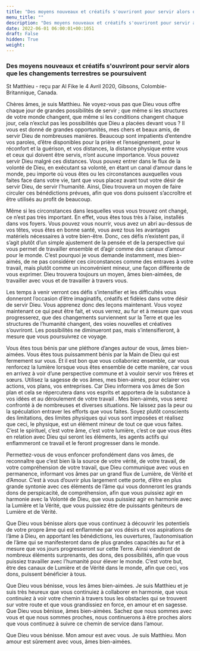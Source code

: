 ```yaml
---
title: "Des moyens nouveaux et créatifs s'ouvriront pour servir alors que les changements terrestres se poursuivent"
menu_title: ""
description: "Des moyens nouveaux et créatifs s'ouvriront pour servir alors que les changements terrestres se poursuivent"
date: 2022-06-01 06:00:01+00:1051
draft: False
hidden: True
weight:
---
```

### Des moyens nouveaux et créatifs s'ouvriront pour servir alors que les changements terrestres se poursuivent

St Matthieu - reçu par Al Fike le 4 Avril 2020, Gibsons, Colombie-Britannique, Canada.

Chères âmes, je suis Matthieu. Ne voyez-vous pas que Dieu vous offre chaque jour de grandes possibilités de servir ; que même si les structures de votre monde changent, que même si les conditions changent chaque jour, cela n’exclut pas les possibilités que Dieu a placées devant vous ? Il vous est donné de grandes opportunités, mes chers et beaux amis, de servir Dieu de nombreuses manières. Beaucoup sont impatients d’entendre vos paroles, d’être disponibles pour la prière et l’enseignement, pour le réconfort et la guérison, et vos distances, la distance physique entre vous et ceux qui doivent être servis, n’ont aucune importance. Vous pouvez servir Dieu malgré ces distances. Vous pouvez entrer dans le flux de la volonté de Dieu, en exécutant sa volonté, en étant un canal d’amour dans le monde, peu importe où vous êtes ou les circonstances auxquelles vous faites face dans votre vie, tant que vous placez avant tout votre désir de servir Dieu, de servir l’humanité. Ainsi, Dieu trouvera un moyen de faire circuler ces bénédictions prévues, afin que vos dons puissent s’accroître et être utilisés au profit de beaucoup.

Même si les circonstances dans lesquelles vous vous trouvez ont changé, ce n’est pas très important. En effet, vous êtes tous très à l’aise, installés dans vos foyers. Vous pouvez vous nourrir, vous avez un abri au-dessus de vos têtes, vous êtes en bonne santé, vous avez tous les avantages matériels nécessaires à votre bien-être. Donc, ces défis n’existent pas, il s’agit plutôt d’un simple ajustement de la pensée et de la perspective qui vous permet de travailler ensemble et d’agir comme des canaux d’amour pour le monde. C’est pourquoi je vous demande instamment, mes bien-aimés, de ne pas considérer ces circonstances comme des entraves à votre travail, mais plutôt comme un inconvénient mineur, une façon différente de vous exprimer. Dieu trouvera toujours un moyen, âmes bien-aimées, de travailler avec vous et de travailler à travers vous.

Les temps à venir verront ces défis s’intensifier et les difficultés vous donneront l’occasion d’être imaginatifs, créatifs et fidèles dans votre désir de servir Dieu. Vous apprenez donc des leçons maintenant. Vous voyez maintenant ce qui peut être fait, et vous verrez, au fur et à mesure que vous progresserez, que des changements surviennent sur la Terre et que les structures de l’humanité changent, des voies nouvelles et créatives s’ouvriront. Les possibilités ne diminueront pas, mais s’intensifieront, à mesure que vous poursuivrez ce voyage.

Vous êtes tous bénis par une pléthore d’anges autour de vous, âmes bien-aimées. Vous êtes tous puissamment bénis par la Main de Dieu qui est fermement sur vous. Et il est bon que vous collaboriez ensemble, car vous renforcez la lumière lorsque vous êtes ensemble de cette manière, car vous en arrivez à voir d’une perspective commune et à vouloir servir vos frères et sœurs. Utilisez la sagesse de vos âmes, mes bien-aimés, pour éclairer vos actions, vos plans, vos entreprises. Car Dieu informera vos âmes de Son plan et cela se répercutera dans vos esprits et apportera de la substance à vos idées et au déroulement de votre travail
.
Mes bien-aimés, vous serez confronté à de nombreuses et diverses situations. Ne laissez pas la peur ou la spéculation entraver les efforts que vous faites. Soyez plutôt conscients des limitations, des limites physiques qui vous sont imposées et réalisez que ceci, le physique, est un élément mineur de tout ce que vous faites. C’est le spirituel, c’est votre âme, c’est votre lumière, c’est ce que vous êtes en relation avec Dieu qui seront les éléments, les agents actifs qui enflammeront ce travail et le feront progresser dans le monde.

Permettez-vous de vous enfoncer profondément dans vos âmes, de reconnaître que c’est bien là la source de votre vérité, de votre travail, de votre compréhension de votre travail, que Dieu communique avec vous en permanence, informant vos âmes par un grand flux de Lumière, de Vérité et d’Amour. C’est à vous d’ouvrir plus largement cette porte, d’être en plus grande syntonie avec ces éléments de l’âme qui vous donneront les grands dons de perspicacité, de compréhension, afin que vous puissiez agir en harmonie avec la Volonté de Dieu, que vous puissiez agir en harmonie avec la Lumière et la Vérité, que vous puissiez être de puissants géniteurs de Lumière et de Vérité.

Que Dieu vous bénisse alors que vous continuez à découvrir les potentiels de votre propre âme qui est enflammée par vos désirs et vos aspirations de l’âme à Dieu, en apportant les bénédictions, les ouvertures, l’autonomisation de l’âme qui se manifesteront dans de plus grandes capacités au fur et à mesure que vos jours progresseront sur cette Terre. Ainsi viendront de nombreux éléments surprenants, des dons, des possibilités, afin que vous puissiez travailler avec l’humanité pour élever le monde. C’est votre but, être des canaux de Lumière et de Vérité dans le monde, afin que ceci, vos dons, puissent bénéficier à tous.

Que Dieu vous bénisse, vous les âmes bien-aimées. Je suis Matthieu et je suis très heureux que vous continuiez à collaborer en harmonie, que vous continuiez à voir votre chemin à travers tous les obstacles qui se trouvent sur votre route et que vous grandissiez en force, en amour et en sagesse. Que Dieu vous bénisse, âmes bien-aimées. Sachez que nous sommes avec vous et que nous sommes proches, nous continuerons à être proches alors que vous continuez à suivre ce chemin de service dans l’amour.

Que Dieu vous bénisse. Mon amour est avec vous. Je suis Matthieu. Mon amour est sûrement avec vous, âmes bien-aimées.
